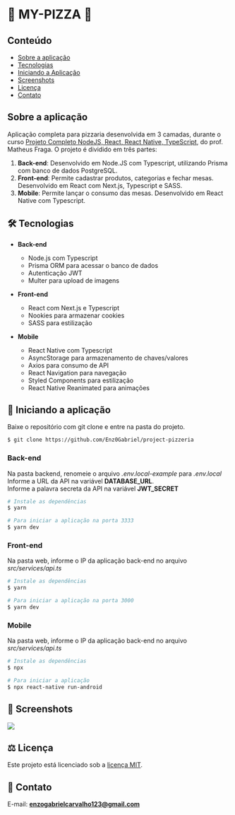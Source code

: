 # 🍕 MY-PIZZA 🍕

## Conteúdo
* [Sobre a aplicação](#sobre-a-aplicação)
* [Tecnologias](#hammer_and_wrench-tecnologias)
* [Iniciando a Aplicação](#car-Iniciando-a-aplicação)
* [Screenshots](#camera_flash-screenshots)
* [Licença](#balance_scale-licença)
* [Contato](#email-contato)

## Sobre a aplicação
Aplicação completa para pizzaria desenvolvida em 3 camadas, durante o curso [Projeto Completo NodeJS, React, React Native, TypeScript](https://www.udemy.com/course/dev-fullstack/), do prof. Matheus Fraga. O projeto é dividido em três partes:
<br />
1. **Back-end**: Desenvolvido em Node.JS com Typescript, utilizando Prisma com banco de dados PostgreSQL.
2. **Front-end**: Permite cadastrar produtos, categorias e fechar mesas. Desenvolvido em React com Next.js, Typescript e SASS.
3. **Mobile**: Permite lançar o consumo das mesas. Desenvolvido em React Native com Typescript.

## :hammer_and_wrench: Tecnologias
* **Back-end**
  * Node.js com Typescript
  * Prisma ORM para acessar o banco de dados
  * Autenticação JWT
  * Multer para upload de imagens

* **Front-end**
  * React com Next.js e Typescript
  * Nookies para armazenar cookies
  * SASS para estilização

* **Mobile**
  * React Native com Typescript
  * AsyncStorage para armazenamento de chaves/valores
  * Axios para consumo de API
  * React Navigation para navegação
  * Styled Components para estilização
  * React Native Reanimated para animações

## :car: Iniciando a aplicação
Baixe o repositório com git clone e entre na pasta do projeto.
```bash
$ git clone https://github.com/Enz0Gabriel/project-pizzeria
```

### __Back-end__
Na pasta backend, renomeie o arquivo _.env.local-example_ para _.env.local_<br/>
Informe a URL da API na variável __DATABASE_URL__.<br/>
Informe a palavra secreta da API na variável __JWT_SECRET__<br/>
```bash
# Instale as dependências
$ yarn

# Para iniciar a aplicação na porta 3333
$ yarn dev
```
### __Front-end__
  Na pasta web, informe o IP da aplicação back-end no arquivo _src/services/api.ts_<br/>
```bash
# Instale as dependências
$ yarn

# Para iniciar a aplicação na porta 3000
$ yarn dev
```
### __Mobile__
  Na pasta web, informe o IP da aplicação back-end no arquivo _src/services/api.ts_<br/>
```bash
# Instale as dependências
$ npx

# Para iniciar a aplicação
$ npx react-native run-android
```

## :camera_flash: Screenshots
![](https://github.com/Enz0Gabriel/project-pizzeria/frontend/src/assets/pizza-web.gif)

## :balance_scale: Licença
Este projeto está licenciado sob a [licença MIT](LICENSE).

## :email: Contato

E-mail: [**enzogabrielcarvalho123@gmail.com**](mailto:enzogabrielcarvalho123@gmail.com)
